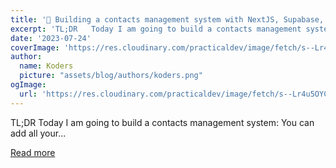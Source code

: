 ```yaml
---
title: '🚀 Building a contacts management system with NextJS, Supabase, and Flatfile 🥂'
excerpt: 'TL;DR   Today I am going to build a contacts management system:   You can add all your...'
date: '2023-07-24'
coverImage: 'https://res.cloudinary.com/practicaldev/image/fetch/s--Lr4u5OYC--/c_imagga_scale,f_auto,fl_progressive,h_420,q_auto,w_1000/https://dev-to-uploads.s3.amazonaws.com/uploads/articles/z1ad2oga10spyi4mg3zo.png'
author:
  name: Koders
  picture: "assets/blog/authors/koders.png"
ogImage:
  url: 'https://res.cloudinary.com/practicaldev/image/fetch/s--Lr4u5OYC--/c_imagga_scale,f_auto,fl_progressive,h_420,q_auto,w_1000/https://dev-to-uploads.s3.amazonaws.com/uploads/articles/z1ad2oga10spyi4mg3zo.png'
---
```


TL;DR   Today I am going to build a contacts management system:   You can add all your...

[Read more](https://dev.to/github20k/building-a-contacts-management-system-with-nextjs-supabase-and-flatfile-5dk6)

